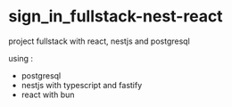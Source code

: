 # sign_in_fullstack-nest-react

project fullstack with react, nestjs and postgresql

using :

- postgresql
- nestjs with typescript and fastify
- react with bun